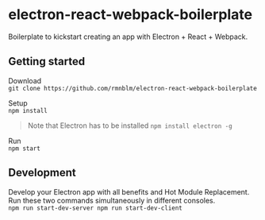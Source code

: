 # electron-react-webpack-boilerplate
Boilerplate to kickstart creating an app with Electron + React + Webpack.

## Getting started
Download  
`git clone https://github.com/rmnblm/electron-react-webpack-boilerplate`

Setup  
`npm install`  

> Note that Electron has to be installed `npm install electron -g`

Run  
`npm start`

## Development
Develop your Electron app with all benefits and Hot Module Replacement.
Run these two commands simultaneously in different consoles.  
`npm run start-dev-server
npm run start-dev-client`  

